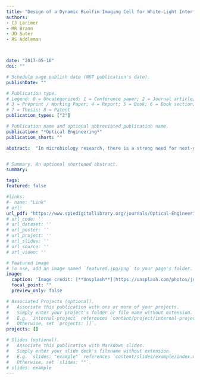 ```yaml
---
title: "Design of a Dynamic Biolfim Imaging Cell for White-Light Interferometric Microscopy"
authors:
- CJ Larimer
- MR Brann 
- JD Suter
- RS Addleman



date: "2017-05-10"
doi: ""

# Schedule page publish date (NOT publication's date).
publishDate: ""

# Publication type.
# Legend: 0 = Uncategorized; 1 = Conference paper; 2 = Journal article;
# 3 = Preprint / Working Paper; 4 = Report; 5 = Book; 6 = Book section;
# 7 = Thesis; 8 = Patent
publication_types: ["2"]

# Publication name and optional abbreviated publication name.
publication: "*Optical Engineering*"
publication_short: ""

abstract:  "In microbiology research, there is a strong need for next-generation imaging and sensing instrumentation that will enable minimally invasive and label-free investigation of soft, hydrated structures, such as in bacterial biofilms. White-light interferometry (WLI) can provide high-resolution images of surface topology without the use of fluorescent labels but is not typically used to image biofilms because there is insufficient refractive index contrast to induce reflection from the biofilm’s interface. The soft structure and water-like bulk properties of hydrated biofilms make them difficult to characterize in situ, especially in a nondestructive manner. We build on our prior description of static biofilm imaging and describe the design of a dynamic growth flow cell that enables monitoring of the thickness and topology of live biofilms over time using a WLI microscope. The microfluidic system is designed to grow biofilms in dynamic conditions and to create a reflective interface on the surface while minimizing disruption of fragile structures. The imaging cell was also designed to accommodate limitations imposed by the depth of focus of the microscope’s objective lens. Example images of live biofilm samples are shown to illustrate the ability of the flow cell and WLI instrument to (1) support bacterial growth and biofilm development, (2) image biofilm structure that reflects growth in flow conditions, and (3) monitor biofilm development over time nondestructively. In future work, the apparatus described here will enable surface metrology measurements (roughness, surface area, etc.) of biofilms and may be used to observe changes in biofilm structure in response to changes in environmental conditions (e.g., flow velocity, availability of nutrients, and presence of biocides). This development will open opportunities for the use of WLI in bioimaging."


# Summary. An optional shortened abstract.
summary:

tags:
featured: false

#links:
#- name: "Link"
# url: 
url_pdf: "https://www.spiedigitallibrary.org/journals/Optical-Engineering/volume-56/issue-11/111708/Design-of-a-dynamic-biofilm-imaging-cell-for-white-light/10.1117/1.OE.56.11.111708.full?SSO=11"
# url_code: ''
# url_dataset: ''
# url_poster: ''
# url_project: ''
# url_slides: ''
# url_source: ''
# url_video: ''

# Featured image
# To use, add an image named `featured.jpg/png` to your page's folder. 
image:
  caption: 'Image credit: [**Unsplash**](https://unsplash.com/photos/jdD8gXaTZsc)'
  focal_point: ""
  preview_only: false

# Associated Projects (optional).
#   Associate this publication with one or more of your projects.
#   Simply enter your project's folder or file name without extension.
#   E.g. `internal-project` references `content/project/internal-project/index.md`.
#   Otherwise, set `projects: []`.
projects: []

# Slides (optional).
#   Associate this publication with Markdown slides.
#   Simply enter your slide deck's filename without extension.
#   E.g. `slides: "example"` references `content/slides/example/index.md`.
#   Otherwise, set `slides: ""`.
# slides: example
---
```




